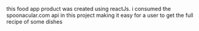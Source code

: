 this food app product was created using reactJs. i consumed the spoonacular.com api in this project making it easy for a user to get the full recipe of some dishes

